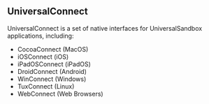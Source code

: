 <h2>UniversalConnect</h2>

UniversalConnect is a set of native interfaces for UniversalSandbox applications, including:

  - CocoaConnect (MacOS)
  - iOSConnect (iOS)
  - iPadOSConnect (iPadOS)
  - DroidConnect (Android)
  - WinConnect (Windows)
  - TuxConnect (Linux)
  - WebConnect (Web Browsers)
